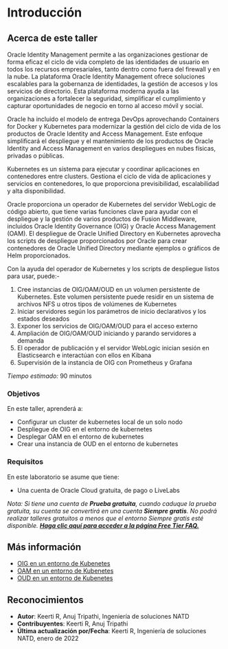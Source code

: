 # Introducción

## Acerca de este taller

Oracle Identity Management permite a las organizaciones gestionar de forma eficaz el ciclo de vida completo de las identidades de usuario en todos los recursos empresariales, tanto dentro como fuera del firewall y en la nube. La plataforma Oracle Identity Management ofrece soluciones escalables para la gobernanza de identidades, la gestión de accesos y los servicios de directorio. Esta plataforma moderna ayuda a las organizaciones a fortalecer la seguridad, simplificar el cumplimiento y capturar oportunidades de negocio en torno al acceso móvil y social.

Oracle ha incluido el modelo de entrega DevOps aprovechando Containers for Docker y Kubernetes para modernizar la gestión del ciclo de vida de los productos de Oracle Identity and Access Management. Este enfoque simplificará el despliegue y el mantenimiento de los productos de Oracle Identity and Access Management en varios despliegues en nubes físicas, privadas o públicas.

Kubernetes es un sistema para ejecutar y coordinar aplicaciones en contenedores entre clusters. Gestiona el ciclo de vida de aplicaciones y servicios en contenedores, lo que proporciona previsibilidad, escalabilidad y alta disponibilidad.

Oracle proporciona un operador de Kubernetes del servidor WebLogic de código abierto, que tiene varias funciones clave para ayudar con el despliegue y la gestión de varios productos de Fusion Middleware, incluidos Oracle Identity Governance (OIG) y Oracle Access Management (OAM). El despliegue de Oracle Unified Directory en Kubernetes aprovecha los scripts de despliegue proporcionados por Oracle para crear contenedores de Oracle Unified Directory mediante ejemplos o gráficos de Helm proporcionados.

Con la ayuda del operador de Kubernetes y los scripts de despliegue listos para usar, puede:-

1.  Cree instancias de OIG/OAM/OUD en un volumen persistente de Kubernetes. Este volumen persistente puede residir en un sistema de archivos NFS u otros tipos de volúmenes de Kubernetes
2.  Iniciar servidores según los parámetros de inicio declarativos y los estados deseados
3.  Exponer los servicios de OIG/OAM/OUD para el acceso externo
4.  Ampliación de OIG/OAM/OUD iniciando y parando servidores a demanda
5.  El operador de publicación y el servidor WebLogic inician sesión en Elasticsearch e interactúan con ellos en Kibana
6.  Supervisión de la instancia de OIG con Prometheus y Grafana

_Tiempo estimado:_ 90 minutos

### Objetivos

En este taller, aprenderá a:

*   Configurar un cluster de kubernetes local de un solo nodo
*   Despliegue de OIG en el entorno de kubernetes
*   Desplegar OAM en el entorno de kubernetes
*   Crear una instancia de OUD en el entorno de kubernetes

### Requisitos

En este laboratorio se asume que tiene:

*   Una cuenta de Oracle Cloud gratuita, de pago o LiveLabs

_Nota: Si tiene una cuenta de **Prueba gratuita**, cuando caduque la prueba gratuita, su cuenta se convertirá en una cuenta **Siempre gratis**. No podrá realizar talleres gratuitos a menos que el entorno Siempre gratis esté disponible. **[Haga clic aquí para acceder a la página Free Tier FAQ.](https://www.oracle.com/cloud/free/faq.html)**_

## Más información

*   [OIG en un entorno de Kubenetes](https://oracle.github.io/fmw-kubernetes/oig/)
*   [OAM en un entorno de Kubenetes](https://oracle.github.io/fmw-kubernetes/oam/)
*   [OUD en un entorno de Kubenetes](https://oracle.github.io/fmw-kubernetes/oud/)

## Reconocimientos

*   **Autor**: Keerti R, Anuj Tripathi, Ingeniería de soluciones NATD
*   **Contribuyentes**: Keerti R, Anuj Tripathi
*   **Última actualización por/Fecha**: Keerti R, Ingeniería de soluciones NATD, enero de 2022